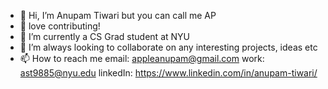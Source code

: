 - 👋 Hi, I’m Anupam Tiwari but you can call me AP 
- 👀 love contributing!
- 🌱 I’m currently a CS Grad student at NYU 
- 💞️ I’m always looking to collaborate on any interesting projects, ideas etc
- 📫 How to reach me email: appleanupam@gmail.com work: ast9885@nyu.edu linkedIn: https://www.linkedin.com/in/anupam-tiwari/

<!---
anupam-tiwari/anupam-tiwari is a ✨ special ✨ repository because its `README.md` (this file) appears on your GitHub profile.
You can click the Preview link to take a look at your changes.
--->
